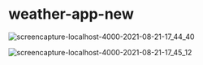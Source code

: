 # weather-app-new

![screencapture-localhost-4000-2021-08-21-17_44_40](https://user-images.githubusercontent.com/72715756/130337536-a4c56964-c0d7-407b-b6cf-1c4ceada8d58.png)

![screencapture-localhost-4000-2021-08-21-17_45_12](https://user-images.githubusercontent.com/72715756/130337528-adaadd53-b116-4395-b602-d50f939fb309.png)

